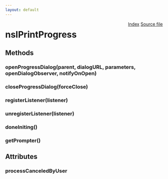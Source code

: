 ```yaml
---
layout: default
---
```

<div class='links' style='float:right'><a href="../index.html">Index</a>
<a href="http://dxr.mozilla.org/mozilla-central/source/layout/printing/nsIPrintProgress.idl">Source file</a>
</div>

# nsIPrintProgress #

## Methods ##

### openProgressDialog(parent, dialogURL, parameters, openDialogObserver, notifyOnOpen) ###

### closeProgressDialog(forceClose) ###

### registerListener(listener) ###

### unregisterListener(listener) ###

### doneIniting() ###

### getPrompter() ###

## Attributes ##

### processCanceledByUser ###
